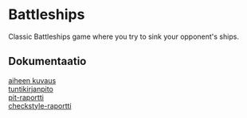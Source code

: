 # Battleships
Classic Battleships game where you try to sink your opponent's ships.

## Dokumentaatio 
[aiheen kuvaus](dokumentaatio/aiheenKuvausJaRakenne.md)  
[tuntikirjanpito](dokumentaatio/tuntikirjanpito.md)  
[pit-raportti](https://htmlpreview.github.io/?https://github.com/Sadelise/Battleships/blob/master/dokumentaatio/pit/201702022018/index.html)  
[checkstyle-raportti](https://htmlpreview.github.io/?https://github.com/Sadelise/Battleships/blob/master/dokumentaatio/checkstyle/checkstyle.html)  
